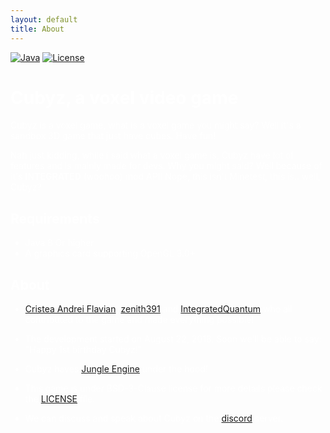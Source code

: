 ```yaml
---
layout: default
title: About
---
```

<style>
	body {
		color: white;
	}
</style>
[![Java](https://img.shields.io/badge/language-java-orange.svg?style=flat
)](https://java.com)
[![License](https://img.shields.io/badge/license-bsd3-blue.svg?style=flat
)](https://github.com/PixelGuys/Cubz/blob/master/LICENSE)
# Cubyz, a voxel video game
Cubyz is a voxel game, what is a voxel game you might say? Well it's a sandbox 3D game that just have cubes. Have fun!

Nah just kidding, while i said what a voxel game is, Cubyz have lot of features and is mainly made for devs. Why you might said? Well because of it's **INTEGRATED** (woohoo) mod API! Nope, this isn't Minetest, this is.. well, Cubyz?
## Requirements
- Java 8 Or higher
- A graphics card supporting OpenGL 3.0+

## About
- [Cristea Andrei Flavian](https://github.com/CristeaAndreiFlavian), [zenith391](https://github.com/zenith391) and [IntegratedQuantum](https://github.com/IntegratedQuantum) who all contributed to the game and made everything possible!
- The development started on August 22, 2018. Soon we'll be able to say: "Happy 1st birthday Cubyz!"
- Cubyz haves [Jungle Engine](https://github.com/zenith391/Jungle-Engine) under the hood!

- This game is under BSD-3-Clause license for more details please check the [LICENSE](https://github.com/PixelGuys/Cubz/blob/master/LICENSE) file.
- We can discuss and speak about Cubyz on the [discord](https://discord.gg/XtqCRRG) server.

